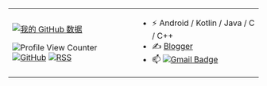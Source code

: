 <table>
<tr>
<td>

[![我的 GitHub 数据](https://github-readme-stats.vercel.app/api?username=almosting)]()

![Profile View Counter](https://komarev.com/ghpvc/?username=almosting)
[![GitHub](https://img.shields.io/badge/dynamic/json?logo=github&label=GitHub&labelColor=495867&color=495867&query=%24.data.totalSubs&url=https%3A%2F%2Fapi.spencerwoo.com%2Fsubstats%2F%3Fsource%3Dgithub%26queryKey%3Dalmosting&style=flat-square)](https://github.com/almosting)
[![RSS](https://img.shields.io/badge/dynamic/json?logo=rss&logoColor=white&label=RSS&labelColor=95B8D1&color=95B8D1&query=%24.data.totalSubs&url=https%3A%2F%2Fapi.spencerwoo.com%2Fsubstats%2F%3Fsource%3Dfeedly%257Cinoreader%257CfeedsPub%26queryKey%3Dhttps://fwrit.site/atom.xml&style=flat-square)](https://fwrite.site/)

</td>
<td>
  
- ⚡ Android / Kotlin / Java / C / C++ 
- ✍️ [Blogger](https://fwrite.site)
- 📫 [![Gmail Badge](https://img.shields.io/badge/-Gmail-c14438?style=flat-square&logo=Gmail&logoColor=white&link=fengweisb@gmail.com)](mailto:fengweisb@gmail.com)

</td>
</tr>
</table>
